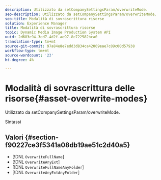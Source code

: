 ```yaml
---
description: Utilizzato da setCompanySettingsParam/overwriteMode.
seo-description: Utilizzato da setCompanySettingsParam/overwriteMode.
seo-title: Modalità di sovrascrittura risorse
solution: Experience Manager
title: Modalità di sovrascrittura risorse
topic: Dynamic Media Image Production System API
uuid: 2d683c94-3ed7-4d2f-ae97-8e722582bca0
translation-type: tm+mt
source-git-commit: 97a84e8e7edd3d834ca42069eae7c09c00d57938
workflow-type: tm+mt
source-wordcount: '23'
ht-degree: 4%

---
```



# Modalità di sovrascrittura delle risorse{#asset-overwrite-modes}

Utilizzato da setCompanySettingsParam/overwriteMode.

Sintassi

## Valori {#section-f90227ce3f5341a08db19ae51c2d40a5}

* [!DNL `OverwriteFullName`]
* [!DNL `OverwriteAnyExt`]
* [!DNL `OverwriteFullNameAnyFolder`]
* [!DNL `OverwriteAnyExtAnyFolder`]

